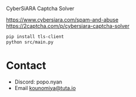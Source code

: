 CyberSiARA Captcha Solver

https://www.cybersiara.com/spam-and-abuse  
https://2captcha.com/p/cybersiara-captcha-solver

```bash
pip install tls-client
python src/main.py
```

# Contact

- Discord: popo.nyan
- Email [kounomiya@tuta.io](mailto:kounomiya@tuta.io)
